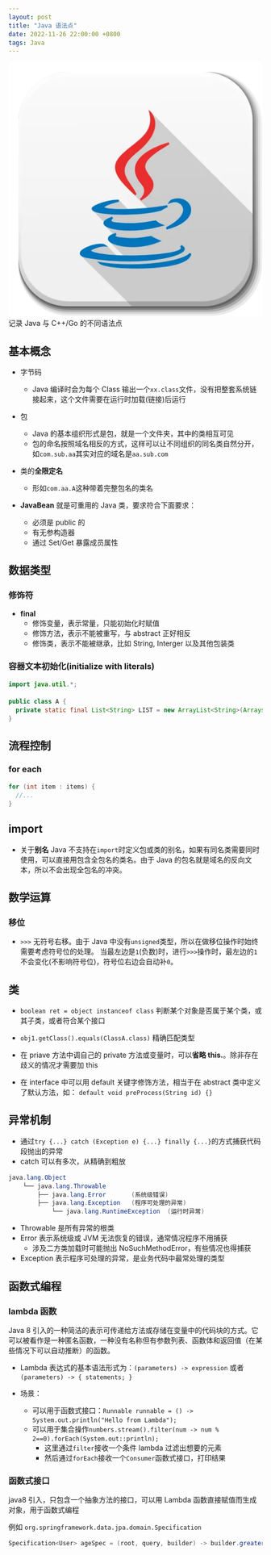 ```yaml
---
layout: post
title: "Java 语法点"
date: 2022-11-26 22:00:00 +0800
tags: Java
---
```


![Java](/assets/images/2022-11-26-Java_Syntax_1.webp)
记录 Java 与 C++/Go 的不同语法点

## 基本概念

- 字节码

  - Java 编译时会为每个 Class 输出一个`xx.class`文件，没有把整套系统链接起来，这个文件需要在运行时加载(链接)后运行

- 包

  - Java 的基本组织形式是包，就是一个文件夹，其中的类相互可见
  - 包的命名按照域名相反的方式，这样可以让不同组织的同名类自然分开，如`com.sub.aa`其实对应的域名是`aa.sub.com`

- 类的**全限定名**

  - 形如`com.aa.A`这种带着完整包名的类名

- **JavaBean**
  就是可重用的 Java 类，要求符合下面要求：
  - 必须是 public 的
  - 有无参构造器
  - 通过 Set/Get 暴露成员属性

## 数据类型

### 修饰符

- **final**
  - 修饰变量，表示常量，只能初始化时赋值
  - 修饰方法，表示不能被重写，与 abstract 正好相反
  - 修饰类，表示不能被继承，比如 String, Interger 以及其他包装类

### 容器文本初始化(initialize with literals)

```java
import java.util.*;

public class A {
  private static final List<String> LIST = new ArrayList<String>(Arrays.asList("1", "2", "3"));
}
```

## 流程控制

### for each

```java
for (int item : items) {
  //...
}
```

## import

- 关于**别名**
  Java 不支持在`import`时定义包或类的别名，如果有同名类需要同时使用，可以直接用包含全包名的类名。由于 Java 的包名就是域名的反向文本，所以不会出现全包名的冲突。

## 数学运算

### 移位

- `>>>`
  无符号右移。由于 Java 中没有`unsigned`类型，所以在做移位操作时始终需要考虑符号位的处理。
  当最左边是`1`(负数)时，进行`>>>`操作时，最左边的`1`不会变化(不影响符号位)，符号位右边会自动补`0`。

## 类

- `boolean ret = object instanceof class`
  判断某个对象是否属于某个类，或其子类，或者符合某个接口

- `obj1.getClass().equals(ClassA.class)`
  精确匹配类型

- 在 priave 方法中调自己的 private 方法或变量时，可以**省略 this.**。除非存在歧义的情况才需要加 this

- 在 interface 中可以用 default 关键字修饰方法，相当于在 abstract 类中定义了默认方法，如：
  `default void preProcess(String id) {}`

## 异常机制

- 通过`try {...} catch (Exception e) {...} finally {...}`的方式捕获代码段抛出的异常
- catch 可以有多次，从精确到粗放

```java
java.lang.Object
    └── java.lang.Throwable
        ├── java.lang.Error       (系统级错误)
        ├── java.lang.Exception   (程序可处理的异常)
            └── java.lang.RuntimeException  (运行时异常)
```

- Throwable 是所有异常的根类
- Error 表示系统级或 JVM 无法恢复的错误，通常情况程序不用捕获
  - 涉及二方类加载时可能抛出 NoSuchMethodError，有些情况也得捕获
- Exception 表示程序可处理的异常，是业务代码中最常处理的类型

## 函数式编程

### lambda 函数

Java 8 引入的一种简洁的表示可传递给方法或存储在变量中的代码块的方式。它可以被看作是一种匿名函数，一种没有名称但有参数列表、函数体和返回值（在某些情况下可以自动推断）的函数。

- Lambda 表达式的基本语法形式为：`(parameters) -> expression` 或者`(parameters) -> { statements; }`

- 场景：
  - 可以用于函数式接口：`Runnable runnable = () -> System.out.println("Hello from Lambda");`
  - 可以用于集合操作`numbers.stream().filter(num -> num % 2==0).forEach(System.out::println);`
    - 这里通过`filter`接收一个条件 lambda 过滤出想要的元素
    - 然后通过`forEach`接收一个`Consumer`函数式接口，打印结果

### 函数式接口

java8 引入，只包含一个抽象方法的接口，可以用 Lambda 函数直接赋值而生成对象，用于函数式编程

例如 `org.springframework.data.jpa.domain.Specification`

```java
Specification<User> ageSpec = (root, query, builder) -> builder.greaterThan(root.get("age"), 30);
```
